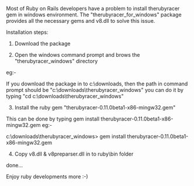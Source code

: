 Most of Ruby on Rails developers have a problem to install therubyracer gem in windows environment.
The "therubyracer_for_windows" package provides all the necessary gems and v8.dll to solve this issue. 

Installation steps:

1. Download the package

2. Open the windows command prompt and brows the "therubyracer_windows\" directory

eg:- 

If you download the package in to c:\downloads\, then the path in command prompt should be "c:\downloads\therubyracer_windows\"
you can do it by typing "cd c:\downloads\therubyracer_windows\"

3. Install the ruby gem "therubyracer-0.11.0beta1-x86-mingw32.gem"

This can be done by typing gem install therubyracer-0.11.0beta1-x86-mingw32.gem
eg:-

c:\downloads\therubyracer_windows> gem install therubyracer-0.11.0beta1-x86-mingw32.gem

4. Copy v8.dll & v8preparser.dll in to ruby\bin folder


done...


Enjoy ruby developments more :-)